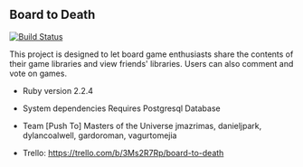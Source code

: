 ## Board to Death
[![Build Status](https://travis-ci.org/jmazrimas/boardtodeath.svg?branch=master)](https://travis-ci.org/jmazrimas/boardtodeath)

This project is designed to let board game enthusiasts share the contents of their game libraries and view friends' libraries. Users can also comment and vote on games.

* Ruby version
  2.2.4

* System dependencies
  Requires Postgresql Database

* Team
  [Push To] Masters of the Universe
  jmazrimas, danieljpark, dylancoalwell, gardoroman, vagurtomejia

* Trello:
  https://trello.com/b/3Ms2R7Rp/board-to-death
